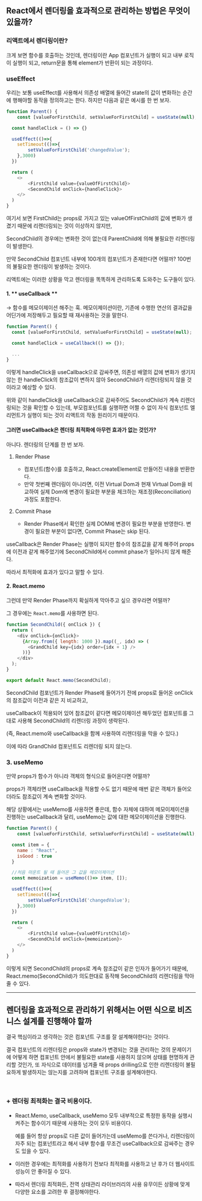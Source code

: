 ## React에서 렌더링을 효과적으로 관리하는 방법은 무엇이 있을까?

### 리액트에서 렌더링이란?

크게 보면 함수를 호출하는 것인데, 렌더링이란 App 컴포넌트가 실행이 되고 내부 로직이 실행이 되고, return문을 통해 element가 반환이 되는 과정이다.

### useEffect

우리는 보통 useEffect를 사용해서 의존성 배열에 들어간 state의 값이 변화하는 순간에 행해야할 동작을 정의하고는 한다.
하지만 다음과 같은 예시를 한 번 보자.

```js
function Parent() {
	const [valueForFirstChild, setValueForFirstChild] = useState(null);

  const handleClick = () => {}

  useEffect(()=>{
  	setTimeout(()=>{
    	setValueForFirstChild('changedValue');
    },3000)
  })

  return (
  	<>
    	<FirstChild value={valueOfFirstChild}>
    	<SecondChild onClick={handleClick}>
    </>
  )
}
```

여기서 보면 FirstChild는 props로 가지고 있는 valueOfFirstChild의 값에 변화가 생겼기 때문에 리렌더링되는 것이 이상하지 않지만,

SecondChild의 경우에는 변화한 것이 없는데 ParentChild에 의해 불필요한 리렌더링이 발생한다.

만약 SecondChild 컴포넌트 내부에 100개의 컴포넌트가 존재한다면 어떨까? 100번의 불필요한 렌더링이 발생하는 것이다.

리액트에는 이러한 상황을 막고 렌더링을 똑똑하게 관리하도록 도와주는 도구들이 있다.

#### 1. ** useCallback **

$\rightarrow$ 함수를 메모이제이션 해주는 훅. 메모이제이션이란, 기존에 수행한 연산의 결과값을 어딘가에 저장해두고 필요할 때 재사용하는 것을 말한다.

```javascript
function Parent() {
  const [valueForFirstChild, setValueForFirstChild] = useState(null);

  const handleClick = useCallback(() => {});

  ...
}
```

이렇게 handleClick을 useCallback으로 감싸주면, 의존성 배열의 값에 변화가 생기지 않는 한 handleClick의 참조값이 변하지 않아 SecondChild가 리렌더링되지 않을 것이라고 예상할 수 있다.

위와 같이 handleClick을 useCallback으로 감싸주어도 SecondChild가 계속 리렌더링되는 것을 확인할 수 있는데, 부모컴포넌트를 실행하면 어쩔 수 없이 자식 컴포넌트 엘리먼트가 실행이 되는 것이 리액트의 작동 원리이기 때문이다.

#### 그러면 useCallback은 렌더링 최적화에 아무런 효과가 없는 것인가?

아니다.
렌더링의 단계를 한 번 보자.

1. Render Phase

   - 컴포넌트(함수)를 호출하고, React.createElement로 만들어진 내용을 반환한다.
   - 만약 첫번째 렌더링이 아니라면, 이전 Virtual Dom과 현재 Virtual Dom을 비교하여 실제 Dom에 변경이 필요한 부분을 체크하는 재조정(Reconciliation) 과정도 포함한다.

2. Commit Phase
   - Render Phase에서 확인한 실제 DOM에 변경이 필요한 부분을 반영한다. 변경이 필요한 부분이 없다면, Commit Phase는 skip 된다.

useCallback은 Render Phase는 실행이 되지만 함수의 참조값을 같게 해주어 props에 이전과 같게 해주었기에 SecondChild에서 commit phase가 일어나지 않게 해준다.

따라서 최적화에 효과가 있다고 말할 수 있다.

#### 2. React.memo

그런데 만약 Render Phase까지 확실하게 막아주고 싶으 경우라면 어떨까?

그 경우에는 `React.memo`를 사용하면 된다.

```javascript
function SecondChild({ onClick }) {
  return (
    <div onClick={onClick}>
      {Array.from({ length: 1000 }).map((_, idx) => (
        <GrandChild key={idx} order={idx + 1} />
      ))}
    </div>
  );
}

export default React.memo(SecondChild);
```

SecondChild 컴포넌트가 Render Phase에 들어가기 전에 props로 들어온 onClick의 참조값이 이전과 같은 지 비교하고,

useCallback이 적용되어 있어 참조값이 같다면 메모이제이션 해두었던 컴포넌트를 그대로 사용해 SecondChild의 리렌더링 과정이 생략된다.

(즉, React.memo와 useCallback을 함께 사용하여 리렌더링을 막을 수 있다.)

이에 따라 GrandChild 컴포넌트도 리렌더링 되지 않는다.

### 3. useMemo

만약 props가 함수가 아니라 객체의 형식으로 들어온다면 어떨까?

props가 객체라면 useCallback을 적용할 수도 없기 때문에 매번 같은 객체가 들어오더라도 참조값이 계속 변화할 것이다.

해당 상황에서는 useMemo를 사용하면 좋은데, 함수 자체에 대하여 메모이제이션을 진행하는 useCallback과 달리, useMemo는 값에 대한 메모이제이션을 진행한다.

```javascript
function Parent() {
	const [valueForFirstChild, setValueForFirstChild] = useState(null);

  const item = {
  	name : "React",
    isGood : true
  }

  //처음 마운트 될 때 들어온 그 값을 메모이제이션
  const memoization = useMemo(()=> item, []);

  useEffect(()=>{
  	setTimeout(()=>{
    	setValueForFirstChild('changedValue');
    },3000)
  })

  return (
  	<>
    	<FirstChild value={valueOfFirstChild}>
    	<SecondChild onClick={memoization}>
    </>
  )
}
```

이렇게 되면 SecondChild의 props로 계속 참조값이 같은 인자가 들어가기 때문에, React.memo(SecondChild)가 의도한대로 동작해 SecondChild의 리렌더링을 막아줄 수 있다.

---

## 렌더링을 효과적으로 관리하기 위해서는 어떤 식으로 비즈니스 설계를 진행해야 할까

결국 핵심이라고 생각하는 것은 컴포넌트 구조를 잘 설계해야한다는 것이다.

결국 컴포넌트의 리렌더링은 props와 state가 변경되는 것을 관리하는 것의 문제이기에 어떻게 하면 컴포넌트 안에서 불필요한 state를 사용하지 않으며 상태를 현명하게 관리할 것인가, 또 자식으로 데이터를 넘겨줄 때 props drilling으로 인한 리렌더링이 불필요하게 발생하지는 않는지를 고려하며 컴포넌트 구조를 설계해야한다.

<br/>

### + 렌더링 최적화는 결국 비용이다.

- React.Memo, useCallback, useMemo 모두 내부적으로 특정한 동작을 실행시켜주는 함수이기 때문에 사용하는 것이 모두 비용이다.

  예를 들어 항상 props로 다른 값이 들어가는데 useMemo를 쓴다거나, 리렌더링이 자주 되는 컴포넌트라고 해서 내부 함수를 무조건 useCallback으로 감싸주는 경우도 있을 수 있다.

- 이러한 경우에는 최적화를 사용하기 전보다 최적화를 사용하고 난 후가 더 웹사이트 성능이 안 좋아질 수 있다.

- 따라서 렌더링 최적화든, 전역 상태관리 라이브러리의 사용 유무이든 상황에 맞게 다양한 요소를 고려한 후 결정해야한다.

